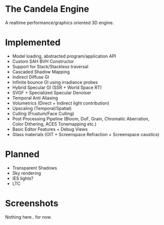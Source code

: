 # The Candela Engine

A realtime performance/graphics oriented 3D engine.

# Implemented 
- Model loading, abstracted program/application API
- Custom SAH BVH Constructor
- Support for Stack/Stackless traversal
- Cascaded Shadow Mapping
- Indirect Diffuse GI
- Infinite bounce GI using irradiance probes
- Hybrid Specular GI (SSR + World Space RT)
- SVGF + Specialized Specular Denoiser
- Temporal Anti Aliasing
- Volumetrics (Direct + Indirect light contribution)
- Upscaling (Temporal/Spatial)
- Culling (Frustum/Face Culling)
- Post Processing Pipeline (Bloom, DoF, Grain, Chromatic Aberration, Color Dithering, ACES Tonemapping etc.)
- Basic Editor Features + Debug Views
- Glass materials (OIT + Screenspace Refraction + Screenspace caustics)

# Planned
- Transparent Shadows
- Sky rendering
- IES lights?
- LTC

# Screenshots

Nothing here.. for now.
